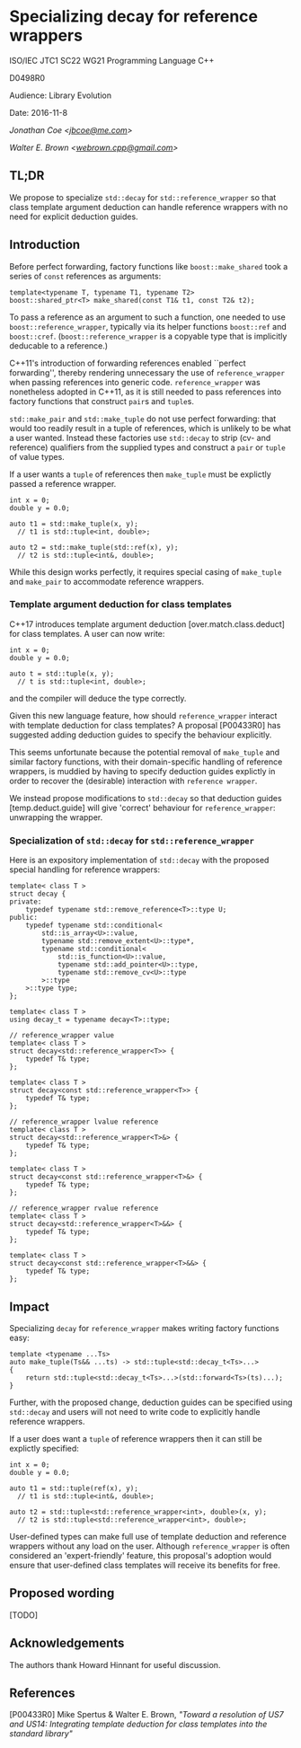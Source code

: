 # Specializing decay for reference wrappers

ISO/IEC JTC1 SC22 WG21 Programming Language C++

D0498R0

Audience: Library Evolution

Date: 2016-11-8

_Jonathan Coe \<jbcoe@me.com\>_

_Walter E. Brown \<webrown.cpp@gmail.com\>_

## TL;DR

We propose to
specialize `std::decay` for `std::reference_wrapper` so that class template
argument deduction can handle reference wrappers
with no need for explicit deduction guides.

## Introduction

Before perfect forwarding, factory functions like `boost::make_shared` took a series of
`const` references as arguments:

```
template<typename T, typename T1, typename T2>
boost::shared_ptr<T> make_shared(const T1& t1, const T2& t2);
```

To pass a reference as an argument to such a function, one needed to use
`boost::reference_wrapper`, typically via its helper functions `boost::ref` and
`boost::cref`.
(`boost::reference_wrapper` is a copyable type that is implicitly
deducable to a reference.)

C++11's introduction of forwarding references
enabled ``perfect forwarding'',
thereby rendering unnecessary
the use of `reference_wrapper` when passing references into generic code.
`reference_wrapper` was nonetheless adopted in C++11,
as it is still needed to pass references into
factory functions that construct `pair`s and `tuple`s.

`std::make_pair` and `std::make_tuple` do not use perfect forwarding: that
would too readily result in a tuple of references, which is unlikely to be what
a user wanted. Instead these factories use `std::decay` to strip (cv- and
reference) qualifiers from the supplied types and construct a `pair` or `tuple`
of value types.

If a user wants a `tuple` of references then `make_tuple` must be explictly
passed a reference wrapper.

```
int x = 0;
double y = 0.0;

auto t1 = std::make_tuple(x, y);
  // t1 is std::tuple<int, double>;

auto t2 = std::make_tuple(std::ref(x), y);
  // t2 is std::tuple<int&, double>;
```

While this design works perfectly, it requires special casing of `make_tuple` and
`make_pair` to accommodate reference wrappers.


### Template argument deduction for class templates

C++17 introduces template argument deduction [over.match.class.deduct]
for class templates. A user can now write:

```
int x = 0;
double y = 0.0;

auto t = std::tuple(x, y);
  // t is std::tuple<int, double>;
```

and the compiler will deduce the type correctly.

Given this new language feature,
how should `reference_wrapper` interact with template
deduction for class templates?
A proposal [P00433R0] has suggested adding
deduction guides to specify the behaviour explicitly.

This seems unfortunate because the potential removal of `make_tuple` and similar
factory functions, with their domain-specific handling of reference wrappers, is
muddied by having to specify deduction guides explictly in order to recover the
(desirable) interaction with `reference wrapper`.

We instead propose modifications to `std::decay`
so that deduction guides  [temp.deduct.guide]
will give 'correct' behaviour for `reference_wrapper`:
unwrapping the wrapper.

### Specialization of `std::decay` for `std::reference_wrapper`

Here is an
expository implementation of `std::decay`
with the proposed special handling for reference wrappers:

```
template< class T >
struct decay {
private:
    typedef typename std::remove_reference<T>::type U;
public:
    typedef typename std::conditional<
        std::is_array<U>::value,
        typename std::remove_extent<U>::type*,
        typename std::conditional<
            std::is_function<U>::value,
            typename std::add_pointer<U>::type,
            typename std::remove_cv<U>::type
        >::type
    >::type type;
};

template< class T >
using decay_t = typename decay<T>::type;

// reference_wrapper value
template< class T >
struct decay<std::reference_wrapper<T>> {
	typedef T& type;
};

template< class T >
struct decay<const std::reference_wrapper<T>> {
	typedef T& type;
};

// reference_wrapper lvalue reference
template< class T >
struct decay<std::reference_wrapper<T>&> {
	typedef T& type;
};

template< class T >
struct decay<const std::reference_wrapper<T>&> {
	typedef T& type;
};

// reference_wrapper rvalue reference
template< class T >
struct decay<std::reference_wrapper<T>&&> {
	typedef T& type;
};

template< class T >
struct decay<const std::reference_wrapper<T>&&> {
	typedef T& type;
};
```

## Impact

Specializing `decay` for `reference_wrapper` makes writing factory functions easy:

```
template <typename ...Ts>
auto make_tuple(Ts&& ...ts) -> std::tuple<std::decay_t<Ts>...>
{
    return std::tuple<std::decay_t<Ts>...>(std::forward<Ts>(ts)...);
}
```

Further,
with the proposed change,
deduction guides can be specified using `std::decay` and users will not need
to write code to explicitly handle reference wrappers.

If a user does want a `tuple` of reference wrappers then it can still be explictly
specified:

```
int x = 0;
double y = 0.0;

auto t1 = std::tuple(ref(x), y);
  // t1 is std::tuple<int&, double>;

auto t2 = std::tuple<std::reference_wrapper<int>, double>(x, y);
  // t2 is std::tuple<std::reference_wrapper<int>, double>;
```

User-defined types can make full use of template deduction and reference
wrappers without any load on the user.  Although `reference_wrapper` is
often considered an
'expert-friendly' feature, this proposal's adoption would ensure
that user-defined class
templates will receive its benefits for free.

## Proposed wording

[TODO]

## Acknowledgements
The authors thank Howard Hinnant for useful discussion.

## References

[P00433R0] Mike Spertus & Walter E. Brown, _"Toward a resolution of US7 and US14: Integrating template deduction for class templates into the standard library"_ 

